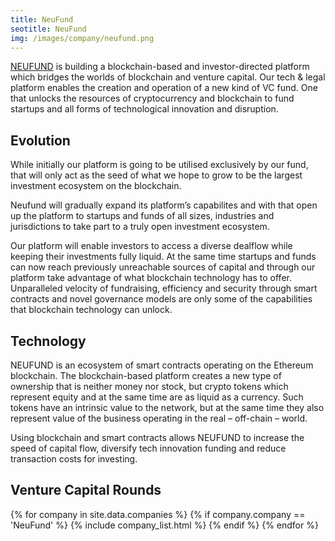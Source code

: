```yaml
---
title: NeuFund 
seotitle: NeuFund 
img: /images/company/neufund.png
---
```


<a href="https://neufund.org/">NEUFUND</a> is building a blockchain-based and investor-directed platform which bridges the worlds of blockchain and venture capital. Our tech & legal platform enables the creation and operation of a new kind of VC fund. One that unlocks the resources of cryptocurrency and blockchain to fund startups and all forms of technological innovation and disruption.

## Evolution

While initially our platform is going to be utilised exclusively by our fund, that will only act as the seed of what we hope to grow to be the largest investment ecosystem on the blockchain.

Neufund will gradually expand its platform’s capabilites and with that open up the platform to startups and funds of all sizes, industries and jurisdictions to take part to a truly open investment ecosystem.

Our platform will enable investors to access a diverse dealflow while keeping their investments fully liquid. At the same time startups and funds can now reach previously unreachable sources of capital and through our platform take advantage of what blockchain technology has to offer. Unparalleled velocity of fundraising, efficiency and security through smart contracts and novel governance models are only some of the capabilities that blockchain technology can unlock.

## Technology

NEUFUND is an ecosystem of smart contracts operating on the Ethereum blockchain. The blockchain-based platform creates a new type of ownership that is neither money nor stock, but crypto tokens which represent equity and at the same time are as liquid as a currency. Such tokens have an intrinsic value to the network, but at the same time they also represent value of the business operating in the real – off-chain – world.

Using blockchain and smart contracts allows NEUFUND to increase the speed of capital flow, diversify tech innovation funding and reduce transaction costs for investing.

## Venture Capital Rounds

{% for company in site.data.companies %}
{% if company.company == 'NeuFund' %}
{% include company_list.html %}
{% endif %}
{% endfor %}



